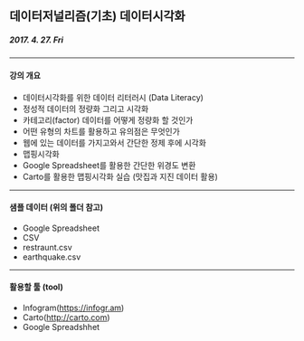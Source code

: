 ## 데이터저널리즘(기초) 데이터시각화  

##### 2017. 4. 27. Fri
----------

#### 강의 개요
+ 데이터시각화를 위한 데이터 리터러시 (Data Literacy)
+ 정성적 데이터의 정량화 그리고 시각화
 + 카테고리(factor) 데이터를 어떻게 정량화 할 것인가
 + 어떤 유형의 차트를 활용하고 유의점은 무엇인가
 + 웹에 있는 데이터를 가지고와서 간단한 정제 후에 시각화
+ 맵핑시각화 
 + Google Spreadsheet를 활용한 간단한 위경도 변환
 + Carto를 활용한 맵핑시각화 실습 (맛집과 지진 데이터 활용)  
 ----------
 
 #### 샘플 데이터 (위의 폴더 참고)
+ Google Spreadsheet
+ CSV
 + restraunt.csv
 + earthquake.csv
 
 ----------
#### 활용할 툴 (tool)
+ Infogram(https://infogr.am)
+ Carto(http://carto.com)
+ Google Spreadshhet

